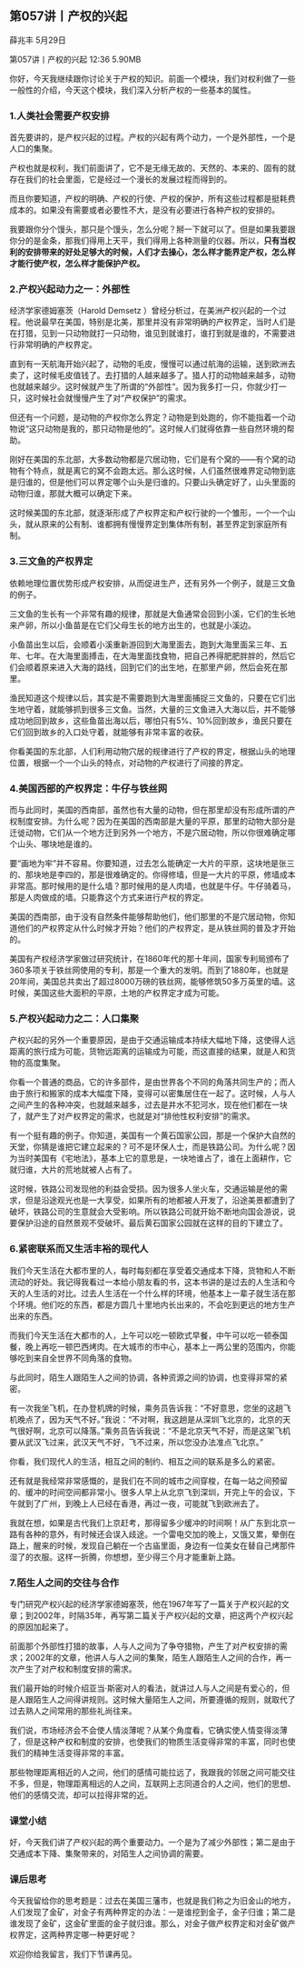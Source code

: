 
## 第057讲丨产权的兴起


薛兆丰
5月29日

第057讲丨产权的兴起
12:36 5.90MB


你好，今天我继续跟你讨论关于产权的知识。前面一个模块，我们对权利做了一些一般性的介绍，今天这个模块，我们深入分析产权的一些基本的属性。

### 1.人类社会需要产权安排

首先要讲的，是产权兴起的过程。产权的兴起有两个动力，一个是外部性，一个是人口的集聚。

产权也就是权利，我们前面讲了，它不是无缘无故的、天然的、本来的、固有的就存在我们的社会里面，它是经过一个漫长的发展过程而得到的。

而且你要知道，产权的明确、产权的行使、产权的保护，所有这些过程都是挺耗费成本的。如果没有需要或者必要性不大，是没有必要进行各种产权的安排的。

我要跟你分个馒头，那只是个馒头，怎么分呢？掰一下就可以了。但是如果我要跟你分的是金条，那我们得用上天平，我们得用上各种测量的仪器。所以，**只有当权利的安排带来的好处足够大的时候，人们才去操心，怎么样才能界定产权，怎么样才能行使产权，怎么样才能保护产权。**


### 2.产权兴起动力之一：外部性

经济学家德姆塞茨（Harold Demsetz ）曾经分析过，在美洲产权兴起的一个过程。他说最早在美国，特别是北美，那里并没有非常明确的产权界定，当时人们是在打猎，见到一只动物就打一只动物，谁见到就谁打，谁打到就是谁的，不需要进行非常明确的产权界定。

直到有一天航海开始兴起了，动物的毛皮，慢慢可以通过航海的运输，送到欧洲去卖了，这时候毛皮值钱了。去打猎的人越来越多了。猎人打的动物越来越多，动物也就越来越少。这时候就产生了所谓的“外部性”。因为我多打一只，你就少打一只，这时候社会就慢慢产生了对“产权保护”的需求。

但还有一个问题，是动物的产权你怎么界定？动物是到处跑的，你不能指着一个动物说“这只动物是我的，那只动物是他的”。这时候人们就得依靠一些自然环境的帮助。

刚好在美国的东北部，大多数动物都是穴居动物，它们是有个窝的——有个窝的动物有个特点，就是离它的窝不会跑太远。那么这时候，人们虽然很难界定动物到底是归谁的，但是他们可以界定哪个山头是归谁的。只要山头确定好了，山头里面的动物归谁，那就大概可以确定下来。

这时候美国的东北部，就逐渐形成了产权界定和产权行驶的一个雏形，一个一个山头，就从原来的公有制、谁都拥有慢慢界定到集体所有制，甚至界定到家庭所有制。

### 3.三文鱼的产权界定

依赖地理位置优势形成产权安排，从而促进生产，还有另外一个例子，就是三文鱼的例子。

三文鱼的生长有一个非常有趣的规律，那就是大鱼通常会回到小溪，它们的生长地来产卵，所以小鱼苗是在它们父母生长的地方出生的，也就是小溪边。

小鱼苗出生以后，会顺着小溪重新游回到大海里面去，跑到大海里面呆三年、五年、七年。在大海里面搏击，在大海里面找食物，把自己养得肥肥胖胖的，然后它们会顺着原来进入大海的路线，回到它们的出生地，在那里产卵，然后会死在那里。

渔民知道这个规律以后，其实是不需要跑到大海里面捕捉三文鱼的，只要在它们出生地守着，就能够抓到很多三文鱼。当然，大量的三文鱼进入大海以后，并不能够成功地回到故乡，这些鱼苗出海以后，哪怕只有5%、10%回到故乡，渔民只要在它们回到故乡的入口处守着，就能够有非常丰富的收获。

你看美国的东北部，人们利用动物穴居的规律进行了产权的界定，根据山头的地理位置，根据一个一个山头的特点，对动物的产权进行了间接的界定。

### 4.美国西部的产权界定：牛仔与铁丝网

而与此同时，美国的西南部，虽然也有大量的动物，但在那里却没有形成所谓的产权制度安排。为什么呢？因为在美国的西南部是大量的平原，那里的动物大部分是迁徙动物，它们从一个地方迁到另外一个地方，不是穴居动物，所以你很难确定哪个山头、哪块地是谁的。

要“画地为牢”并不容易。你要知道，过去怎么能确定一大片的平原，这块地是张三的、那块地是李四的，那是很难确定的。你得修墙，但是一大片的平原，修墙成本非常高。那时候用的是什么墙？那时候用的是人肉墙，也就是牛仔。牛仔骑着马，那是人肉做成的墙。只能靠这个方式来进行产权的界定。

美国的西南部，由于没有自然条件能够帮助他们，他们那里的不是穴居动物，你知道他们的产权界定从什么时候才开始？他们的产权界定，是从铁丝网的普及才开始的。

美国有产权经济学家做过研究统计，在1860年代的那十年间，国家专利局颁布了360多项关于铁丝网使用的专利，那是一个重大的发明。而到了1880年，也就是20年间，美国总共卖出了超过8000万磅的铁丝网，能够修筑50多万英里的墙。这时候，美国这些大面积的平原，土地的产权界定才成为可能。

### 5.产权兴起动力之二：人口集聚

产权兴起的另外一个重要原因，是由于交通运输成本持续大幅地下降，这使得人远距离的旅行成为可能，货物远距离的运输成为可能，而这直接的结果，就是人和货物的高度集聚。

你看一个普通的商品，它的许多部件，是由世界各个不同的角落共同生产的；而人由于旅行和搬家的成本大幅度下降，变得可以密集居住在一起了。这时候，人与人之间产生的各种冲突，也就越来越多，过去是井水不犯河水，现在他们都在一块了，就产生了对产权界定的需求，也就是对“排他性权利安排”的需求。

有一个挺有趣的例子。你知道，美国有一个黄石国家公园，那是一个保护大自然的天堂，你猜是谁把它建立起来的？可不是环保人士，而是铁路公司。为什么呢？因为当时美国有《宅地法》，基本上它的意思是，一块地谁占了，谁在上面耕作，它就归谁，大片的荒地就被人占有了。

这时候，铁路公司发现他的利益会受损。因为很多人坐火车，交通运输是他的需求，但是沿途观光也是一大享受，如果所有的地都被人开发了，沿途美景都遭到了破坏，铁路公司的生意就会大受影响。所以铁路公司就开始不断地向国会游说，说要保护沿途的自然景观不受破坏。最后黄石国家公园就在这样的目的下建立了。

### 6.紧密联系而又生活丰裕的现代人

我们今天生活在大都市里的人，每时每刻都在享受着交通成本下降，货物和人不断流动的好处。我记得我看过一本给小朋友看的书，这本书讲的是过去的人生活和今天的人生活的对比。过去人生活在一个什么样的环境，他基本上一辈子就生活在那个环境。他们吃的东西，都是方圆几十里地内长出来的，不会吃到更远的地方生产出来的东西。


而我们今天生活在大都市的人，上午可以吃一顿欧式早餐，中午可以吃一顿泰国餐，晚上再吃一顿巴西烤肉。在大城市的市中心，基本上一两公里的范围内，你能够吃到来自全世界不同角落的食物。

与此同时，陌生人跟陌生人之间的协调，各种资源之间的协调，也变得非常的紧密。

有一次我坐飞机，在办登机牌的时候，乘务员告诉我：“不好意思，您坐的这趟飞机晚点了，因为天气不好。”我说：“不对啊，我这趟是从深圳飞北京的，北京的天气很好啊，北京可以降落。”乘务员告诉我说：“不是北京天气不好，而是这架飞机要从武汉飞过来，武汉天气不好，飞不过来，所以您没办法准点飞北京。”

你看，我们现代人的生活，相互之间的制约、相互之间的联系是多么的紧密。

还有就是我经常非常感慨的，是我们在不同的城市之间穿梭，在每一站之间预留的、缓冲的时间空间都非常小。很多人早上从北京飞到深圳，开完上午的会议，下午就到了广州，到晚上人已经在香港，再过一夜，可能就飞到欧洲去了。

我就在想，如果是古代我们上京赶考，那得留多少缓冲的时间啊！从广东到北京一路有各种的意外，有时候还会误入歧途。一个雷电交加的晚上，又饿又累，晕倒在路上，醒来的时候，发现自己躺在一个古庙里面，身边有一位美女在替自己烤那件湿了的衣服。这样一折腾，你想想，至少得三个月才能重新上路。

### 7.陌生人之间的交往与合作

专门研究产权兴起的经济学家德姆塞茨，他在1967年写了一篇关于产权兴起的文章；到2002年，时隔35年，再写第二篇关于产权兴起的文章，把这两个产权兴起的原因加起来了。

前面那个外部性打猎的故事，人与人之间为了争夺猎物，产生了对产权安排的需求；2002年的文章，他讲人与人之间的集聚，陌生人跟陌生人之间的合作，再一次产生了对产权和制度安排的需求。

我们最开始的时候介绍亚当·斯密对人的看法，就讲过人与人之间是有爱心的，但是人跟陌生人之间得讲规则。这时候大量陌生人之间，所要遵循的规则，就取代了过去熟人之间常用的那些礼尚往来。

我们说，市场经济会不会使人情淡薄呢？从某个角度看，它确实使人情变得淡薄了，但是这种产权和制度的安排，也使我们的物质生活变得非常的丰富，同时也使我们的精神生活变得非常的丰富。

那些物理距离相近的人之间，他们的感情可能拉远了，我跟我的邻居之间可能交往不多，但是，物理距离相远的人之间，互联网上志同道合的人之间，他们的思想、他们的感情交流，却可以拉得非常的近。

### 课堂小结

好，今天我们讲了产权兴起的两个重要动力。一个是为了减少外部性；第二是由于交通成本下降、集聚带来的，对陌生人之间协调的需要。

### 课后思考

今天我留给你的思考题是：过去在美国三藩市，也就是我们称之为旧金山的地方，人们发现了金矿，对金子有两种界定的办法：一是谁挖到金子，金子归谁；第二是谁发现了金矿，这金矿里面的金子就归谁。那么，对金子做产权界定和对金矿做产权界定，这两种界定哪一种更好呢？

欢迎你给我留言，我们下节课再见。